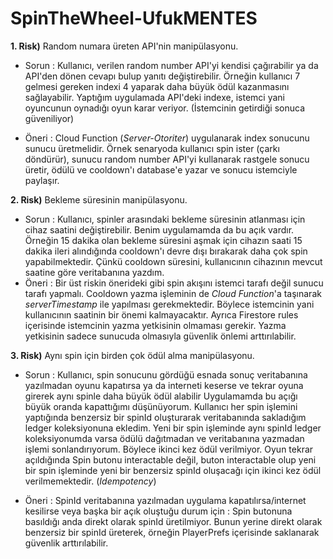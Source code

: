 # SpinTheWheel-UfukMENTES

**1. Risk)** Random numara üreten API'nin manipülasyonu.

  - Sorun : Kullanıcı, verilen random number API'yi kendisi çağırabilir ya da API'den dönen cevapı bulup yanıtı değiştirebilir. 
		    Örneğin kullanıcı 7 gelmesi gereken indexi 4 yaparak daha büyük ödül kazanmasını sağlayabilir.
            Yaptığım uygulamada API'deki indexe, istemci yani oyuncunun oynadığı oyun karar veriyor. (İstemcinin getirdiği sonuca güveniliyor)
	
   - Öneri : Cloud Function (*Server-Otoriter*) uygulanarak index sonucunu sunucu üretmelidir. 
			      Örnek senaryoda kullanıcı spin ister (çarkı döndürür), sunucu random number API'yi kullanarak rastgele sonucu üretir, ödülü ve cooldown'ı database'e yazar ve sonucu istemciyle paylaşır.
			  
**2. Risk)** Bekleme süresinin manipülasyonu.

  - Sorun : Kullanıcı, spinler arasındaki bekleme süresinin atlanması için cihaz saatini değiştirebilir.
            Benim uygulamamda da bu açık vardır. Örneğin 15 dakika olan bekleme süresini aşmak için cihazın saati 15 dakika ileri alındığında cooldown'ı devre dışı bırakarak daha çok spin yapabilmektedir. Çünkü cooldown süresini, kullanıcının cihazının mevcut saatine 			    göre veritabanına yazdım.
  - Öneri : Bir üst riskin önerideki gibi spin akışını istemci tarafı değil sunucu tarafı yapmalı. 
	          Cooldown yazma işleminin de *Cloud Function*'a taşınarak *serverTimestamp* ile yapılması gerekmektedir. Böylece istemcinin yani kullanıcının saatinin bir önemi kalmayacaktır. 
			      Ayrıca Firestore rules içerisinde istemcinin yazma yetkisinin olmaması gerekir. Yazma yetkisinin sadece sunucuda olmasıyla güvenlik önlemi arttırılabilir.
			  
**3. Risk)** Aynı spin için birden çok ödül alma manipülasyonu.

  - Sorun : Kullanıcı, spin sonucunu gördüğü esnada sonuç veritabanına yazılmadan oyunu kapatırsa ya da interneti keserse ve tekrar oyuna girerek aynı spinle daha büyük ödül alabilir
			      Uygulamamda bu açığı büyük oranda kapattığımı düşünüyorum. Kullanıcı her spin işlemini yaptığında benzersiz bir spinId oluşturarak veritabanında sakladığım ledger koleksiyonuna ekledim.
            Yeni bir spin işleminde aynı spinId ledger koleksiyonumda varsa ödülü dağıtmadan ve veritabanına yazmadan işlemi sonlandırıyorum. Böylece ikinci kez ödül verilmiyor. Oyun tekrar açıldığında Spin butonu interactable değil, buton interactable olup yeni bir spin               işleminde yeni bir benzersiz spinId oluşacağı için ikinci kez ödül verilmemektedir. (*Idempotency*)
    
  - Öneri : SpinId veritabanına yazılmadan uygulama kapatılırsa/internet kesilirse veya başka bir açık oluştuğu durum için : Spin butonuna basıldığı anda direkt olarak spinId üretilmiyor. Bunun yerine direkt olarak benzersiz bir spinId üreterek, örneğin PlayerPrefs                     içerisinde saklanarak güvenlik arttırılabilir.        
